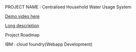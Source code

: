 PROJECT NAME : Centralised Household Water Usage System

[Demo video here](https://youtu.be/ym0snXSpuUg)

[Long description](https://github.com/Anjalysajeev1234/water_consumption_forecasting-model/blob/main/Description)

Project Roadmap

IBM : cloud foundry(Webapp Development)
